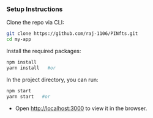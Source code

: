 ### Setup Instructions

Clone the repo via CLI:

```sh
git clone https://github.com/raj-1106/PINfts.git 
cd my-app
```

Install the required packages:

```sh
npm install
yarn install   #or
```

In the project directory, you can run:

```sh
npm start
yarn start   #or
```

- Open [http://localhost:3000](http://localhost:3000) to view it in the browser.
